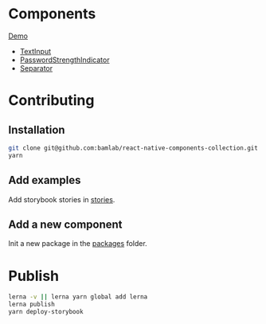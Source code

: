# Components

[Demo](https://bamlab.github.io/react-native-components-collection/)

* [TextInput](./packages/react-native-component-text-input)
* [PasswordStrengthIndicator](./packages/react-native-component-password-strength-indicator)
* [Separator](./packages/react-native-component-separator)

# Contributing
## Installation
```bash
git clone git@github.com:bamlab/react-native-components-collection.git
yarn
```

## Add examples
Add storybook stories in [stories](./stories).

## Add a new component
Init a new package in the [packages](./packages) folder.

# Publish

```bash
lerna -v || lerna yarn global add lerna
lerna publish
yarn deploy-storybook
```
